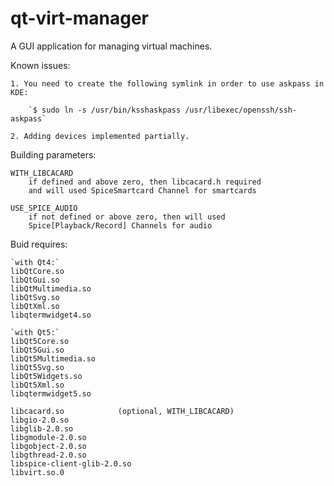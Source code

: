 qt-virt-manager
=================

A GUI application for managing virtual machines.

Known issues:

    1. You need to create the following symlink in order to use askpass in KDE:

        `$ sudo ln -s /usr/bin/ksshaskpass /usr/libexec/openssh/ssh-askpass`

    2. Adding devices implemented partially.

Building parameters:

    WITH_LIBCACARD
        if defined and above zero, then libcacard.h required
        and will used SpiceSmartcard Channel for smartcards

    USE_SPICE_AUDIO
        if not defined or above zero, then will used
        Spice[Playback/Record] Channels for audio

Buid requires:

    `with Qt4:`
    libQtCore.so
    libQtGui.so
    libQtMultimedia.so
    libQtSvg.so
    libQtXml.so
    libqtermwidget4.so

    `with Qt5:`
    libQt5Core.so
    libQt5Gui.so
    libQt5Multimedia.so
    libQt5Svg.so
    libQt5Widgets.so
    libQt5Xml.so
    libqtermwidget5.so

    libcacard.so            (optional, WITH_LIBCACARD)
    libgio-2.0.so
    libglib-2.0.so
    libgmodule-2.0.so
    libgobject-2.0.so
    libgthread-2.0.so
    libspice-client-glib-2.0.so
    libvirt.so.0

